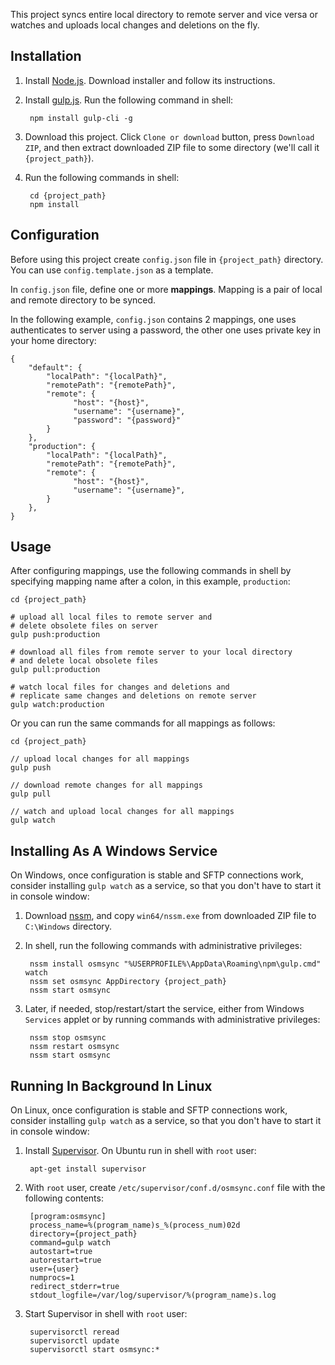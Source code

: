 This project syncs entire local directory to remote server and vice versa or watches and uploads local changes and deletions on the fly.

## Installation

1. Install [Node.js](https://nodejs.org/en/). Download installer and follow its instructions. 
2. Install [gulp.js](https://gulpjs.com/). Run the following command in shell:

        npm install gulp-cli -g

3. Download this project. Click `Clone or download` button, press `Download ZIP`, and then extract downloaded ZIP file to some directory (we'll call it `{project_path}`).

4. Run the following commands in shell:

        cd {project_path}
        npm install

## Configuration

Before using this project create `config.json` file in `{project_path}` directory. You can use `config.template.json` as a template.

In `config.json` file, define one or more **mappings**. Mapping is a pair of local and remote directory to be synced.

In the following example, `config.json` contains 2 mappings, one uses authenticates to server using a password, the other one uses private key in your home directory:

    {
        "default": {
            "localPath": "{localPath}", 
            "remotePath": "{remotePath}", 
            "remote": {
                  "host": "{host}",
                  "username": "{username}",
                  "password": "{password}"
            }    
        },
        "production": {
            "localPath": "{localPath}", 
            "remotePath": "{remotePath}", 
            "remote": {
                  "host": "{host}",
                  "username": "{username}",
            }    
        },        
    }  
    
## Usage

After configuring mappings, use the following commands in shell by specifying mapping name after a colon, in this example, `production`:

    cd {project_path}
    
    # upload all local files to remote server and 
    # delete obsolete files on server 
    gulp push:production
    
    # download all files from remote server to your local directory 
    # and delete local obsolete files 
    gulp pull:production
        
    # watch local files for changes and deletions and 
    # replicate same changes and deletions on remote server
    gulp watch:production
        
Or you can run the same commands for all mappings as follows:         

    cd {project_path}
    
    // upload local changes for all mappings 
    gulp push
    
    // download remote changes for all mappings 
    gulp pull
        
    // watch and upload local changes for all mappings 
    gulp watch

## Installing As A Windows Service

On Windows, once configuration is stable and SFTP connections work, consider installing `gulp watch` as a service, so that you don't have to start it in console window:

1. Download [nssm](https://nssm.cc/download), and copy `win64/nssm.exe` from downloaded ZIP file to `C:\Windows` directory.

2. In shell, run the following commands with administrative privileges:

        nssm install osmsync "%USERPROFILE%\AppData\Roaming\npm\gulp.cmd" watch
        nssm set osmsync AppDirectory {project_path}
        nssm start osmsync 
        
3. Later, if needed, stop/restart/start the service, either from Windows `Services` applet or by running commands with administrative privileges:

        nssm stop osmsync
        nssm restart osmsync
        nssm start osmsync
        
## Running In Background In Linux

On Linux, once configuration is stable and SFTP connections work, consider installing `gulp watch` as a service, so that you don't have to start it in console window:
                
1. Install [Supervisor](http://supervisord.org/). On Ubuntu run in shell with `root` user:

        apt-get install supervisor
        
2. With `root` user, create `/etc/supervisor/conf.d/osmsync.conf` file with the following contents:

        [program:osmsync]
        process_name=%(program_name)s_%(process_num)02d
        directory={project_path}
        command=gulp watch
        autostart=true
        autorestart=true
        user={user}
        numprocs=1
        redirect_stderr=true
        stdout_logfile=/var/log/supervisor/%(program_name)s.log          
        
3. Start Supervisor in shell with `root` user:                     

        supervisorctl reread
        supervisorctl update
        supervisorctl start osmsync:*